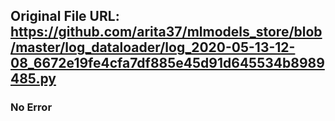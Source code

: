 ## Original File URL: https://github.com/arita37/mlmodels_store/blob/master/log_dataloader/log_2020-05-13-12-08_6672e19fe4cfa7df885e45d91d645534b8989485.py<br />

### No Error
